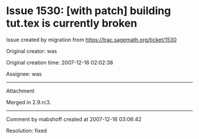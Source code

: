 # Issue 1530: [with patch] building tut.tex is currently broken

Issue created by migration from https://trac.sagemath.org/ticket/1530

Original creator: was

Original creation time: 2007-12-16 02:02:38

Assignee: was




---

Attachment

Merged in 2.9.rc3.


---

Comment by mabshoff created at 2007-12-16 03:06:42

Resolution: fixed
